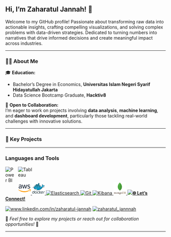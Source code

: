 ## Hi, I’m **Zaharatul Jannah!** 👋  

Welcome to my GitHub profile! Passionate about transforming raw data into actionable insights, crafting compelling visualizations, and solving complex problems with data-driven strategies. Dedicated to turning numbers into narratives that drive informed decisions and create meaningful impact across industries. 

---

### **👩‍🎓 About Me**  
🎓 **Education:**  
- Bachelor’s Degree in Economics, **Universitas Islam Negeri Syarif Hidayatullah Jakarta**  
- Data Science Bootcamp Graduate, **Hacktiv8**  

🤝 **Open to Collaboration:**  
I’m eager to work on projects involving **data analysis**, **machine learning**, and **dashboard development**, particularly those tackling real-world challenges with innovative solutions.

---

### **🚀 Key Projects**  



---

### **Languages and Tools**
<p align="left">
  <!-- Power BI -->
  <img align="left" alt="Power BI" width="30px" src="https://powerbi.microsoft.com/pictures/application-logos/svg/powerbi.svg" style="padding-right:10px;" />

  <!-- Tableau -->
  <img align="left" alt="Tableau" width="50px" src="https://logos-world.net/wp-content/uploads/2021/10/Tableau-Symbol.png" style="padding-right:10px;" />
</p>

<br/><br/>

<p align="left">
  <!-- AWS -->
  <a href="https://aws.amazon.com" target="_blank" rel="noreferrer">
    <img src="https://raw.githubusercontent.com/devicons/devicon/master/icons/amazonwebservices/amazonwebservices-original-wordmark.svg" alt="AWS" width="40" height="40"/>
  </a>

  <!-- Docker -->
  <a href="https://www.docker.com/" target="_blank" rel="noreferrer">
    <img src="https://raw.githubusercontent.com/devicons/devicon/master/icons/docker/docker-original-wordmark.svg" alt="Docker" width="40" height="40"/>
  </a>

  <!-- Elasticsearch -->
  <a href="https://www.elastic.co" target="_blank" rel="noreferrer">
    <img src="https://www.vectorlogo.zone/logos/elastic/elastic-icon.svg" alt="Elasticsearch" width="40" height="40"/>
  </a>

  <!-- Git -->
  <a href="https://git-scm.com/" target="_blank" rel="noreferrer">
    <img src="https://www.vectorlogo.zone/logos/git-scm/git-scm-icon.svg" alt="Git" width="40" height="40"/>
  </a>

  <!-- Kibana -->
  <a href="https://www.elastic.co/kibana" target="_blank" rel="noreferrer">
    <img src="https://www.vectorlogo.zone/logos/elasticco_kibana/elasticco_kibana-icon.svg" alt="Kibana" width="40" height="40"/>
  </a>

  <!-- MongoDB -->
  <a href="https://www.mongodb.com/" target="_blank" rel="noreferrer">
    <img src="https://raw.githubusercontent.com/devicons/devicon/master/icons/mongodb/mongodb-original-wordmark.svg" alt="MongoDB" width="40" height="40"/>
  </a>

  <!-- PostgreSQL -->
  <a href="https://www.postgresql.org" target="_blank" rel="noreferrer">
    <img src="https://raw.githubu


---
---

### **🌐 Let’s Connect!**  
<a href="https://linkedin.com/in/www.linkedin.com/in/zaharatul-jannah" target="blank"><img align="center" src="https://raw.githubusercontent.com/rahuldkjain/github-profile-readme-generator/master/src/images/icons/Social/linked-in-alt.svg" alt="www.linkedin.com/in/zaharatul-jannah" height="30" width="40" /></a>
<a href="https://instagram.com/zaharatul_jannnah" target="blank"><img align="center" src="https://raw.githubusercontent.com/rahuldkjain/github-profile-readme-generator/master/src/images/icons/Social/instagram.svg" alt="zaharatul_jannnah" height="30" width="40" /></a>
</p>

💬 *Feel free to explore my projects or reach out for collaboration opportunities!* 🚀

---
